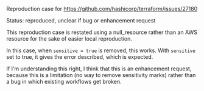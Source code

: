 Reproduction case for https://github.com/hashicorp/terraform/issues/27180

Status: reproduced, unclear if bug or enhancement request

This reproduction case is restated using a null_resource rather than an AWS resource for the sake of easier local reproduction.

In this case, when `sensitive = true` is removed, this works. With `sensitive` set to true, it gives the error described, which is expected.

If I'm understanding this right, I think that this is an enhancement request, because this is a limitation (no way to remove sensitivity marks) rather than a bug in which existing workflows get broken.
